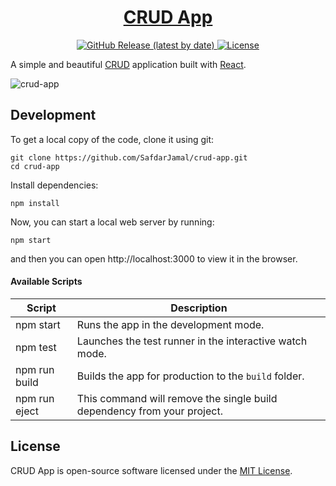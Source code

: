 <h1 align="center">
  <a href="https://safdarjamal.github.io/crud-app">
    CRUD App
  </a>
</h1>

<p align="center">
  <a href="https://github.com/SafdarJamal/crud-app/releases">
    <img src="https://img.shields.io/github/v/release/SafdarJamal/crud-app" alt="GitHub Release (latest by date)" />
  </a>
  <a href="https://github.com/SafdarJamal/crud-app/blob/master/LICENSE">
    <img src="https://img.shields.io/github/license/SafdarJamal/crud-app" alt="License" />
  </a>
</p>

A simple and beautiful [CRUD](https://www.codecademy.com/articles/what-is-crud) application built with [React](https://reactjs.org).

![crud-app](https://user-images.githubusercontent.com/48409548/85933907-a0a6b680-b8f5-11ea-9ca4-ebd98d21df63.PNG)

## Development

To get a local copy of the code, clone it using git:

```
git clone https://github.com/SafdarJamal/crud-app.git
cd crud-app
```

Install dependencies:

```
npm install
```

Now, you can start a local web server by running:

```
npm start
```

and then you can open http://localhost:3000 to view it in the browser.

#### Available Scripts

| Script        | Description                                                             |
| ------------- | ----------------------------------------------------------------------- |
| npm start     | Runs the app in the development mode.                                   |
| npm test      | Launches the test runner in the interactive watch mode.                 |
| npm run build | Builds the app for production to the `build` folder.                    |
| npm run eject | This command will remove the single build dependency from your project. |

## License

CRUD App is open-source software licensed under the [MIT License](https://github.com/SafdarJamal/crud-app/blob/master/LICENSE).
